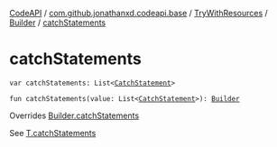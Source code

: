 [CodeAPI](../../../index.md) / [com.github.jonathanxd.codeapi.base](../../index.md) / [TryWithResources](../index.md) / [Builder](index.md) / [catchStatements](.)

# catchStatements

`var catchStatements: List<`[`CatchStatement`](../../-catch-statement/index.md)`>`

`fun catchStatements(value: List<`[`CatchStatement`](../../-catch-statement/index.md)`>): `[`Builder`](index.md)

Overrides [Builder.catchStatements](../../-try-statement-base/-builder/catch-statements.md)

See [T.catchStatements](#)

